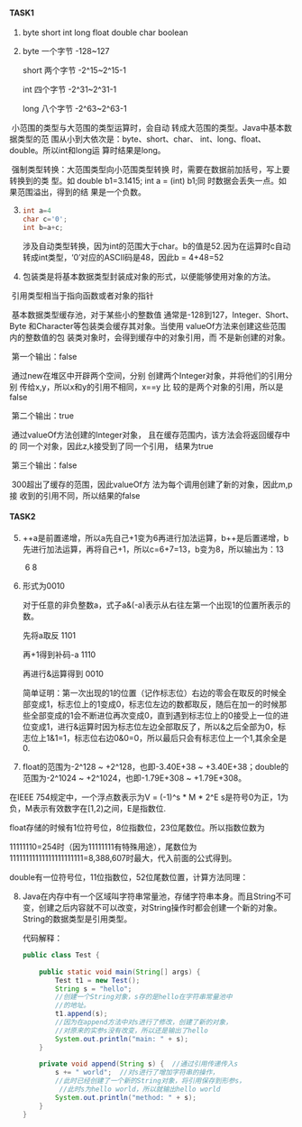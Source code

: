 #### TASK1

1. byte short int long float double char boolean

2. byte  一个字节 -128~127

   short 两个字节 -2^15~2^15-1

   int 四个字节  -2^31~2^31-1

   long 八个字节 -2^63~2^63-1

​	小范围的类型与大范围的类型运算时，会自动	转成大范围的类型。Java中基本数据类型的范	围从小到大依次是：byte、short、char、	int、long、float、double。所以int和long运	算时结果是long。

​	强制类型转换：大范围类型向小范围类型转换	时，需要在数据前加括号，写上要转换到的类	型。如 double b1=3.1415;  int a = (int) b1;同	时数据会丢失一点。如果范围溢出，得到的结	果是一个负数。

3. ```java
   int a=4
   char c='0';
   int b=a+c;
   ```

   涉及自动类型转换，因为int的范围大于char。b的值是52.因为在运算时c自动转成int类型，‘0’对应的ASCII码是48，因此b = 4+48=52

4. 包装类是将基本数据类型封装成对象的形式，以便能够使用对象的方法。

​	引用类型相当于指向函数或者对象的指针

​	基本数据类型缓存池，对于某些小的整数值	通常是-128到127，Integer`、`Short、Byte	和Character等包装类会缓存其对象。当使用	valueOf方法来创建这些范围内的整数值的包	装类对象时，会得到缓存中的对象引用，而	不是新创建的对象。

​	第一个输出：false

​		通过new在堆区中开辟两个空间，分别	创建两个Integer对象，并将他们的引用分别	传给x,y，所以x和y的引用不相同，x==y 比	较的是两个对象的引用，所以是false

​	第二个输出：true

​		通过valueOf方法创建的Integer对象，	且在缓存范围内，该方法会将返回缓存中的	同一个对象，因此z,k接受到了同一个引用，	结果为true

​	第三个输出：false

​		300超出了缓存的范围，因此valueOf方	法为每个调用创建了新的对象，因此m,p接	收到的引用不同，所以结果的false

#### TASK2

5. ++a是前置递增，所以a先自己+1变为6再进行加法运算，b++是后置递增，b先进行加法运算，再将自己+1，所以c=6+7=13，b变为8，所以输出为：13

   ​			     6 8

6. 形式为0010

   对于任意的非负整数a，式子a&(-a)表示从右往左第一个出现1的位置所表示的数。

   先将a取反 1101

   再+1得到补码-a 1110

   再进行&运算得到  0010

   简单证明：第一次出现的1的位置（记作标志位）右边的零会在取反的时候全部变成1，标志位上的1变成0，标志位左边的数都取反，随后在加一的时候那些全部变成的1会不断进位再次变成0，直到遇到标志位上的0接受上一位的进位变成1，进行&运算时因为标志位左边全部取反了，所以&之后全部为0，标志位上1&1=1，标志位右边0&0=0，所以最后只会有标志位上一个1,其余全是0.

7.  float的范围为-2^128 ~ +2^128，也即-3.40E+38 ~ +3.40E+38；double的范围为-2^1024 ~ +2^1024，也即-1.79E+308 ~ +1.79E+308。

   在IEEE 754规定中，一个浮点数表示为V = (-1)^s * M * 2^E   s是符号0为正，1为负，M表示有效数字在[1,2)之间，E是指数位.

   float存储的时候有1位符号位，8位指数位，23位尾数位。所以指数位数为

   11111110=254时（因为11111111有特殊用途），尾数位为11111111111111111111111=8,388,607时最大，代入前面的公式得到。

   double有一位符号位，11位指数位，52位尾数位置，计算方法同理：

8. Java在内存中有一个区域叫字符串常量池，存储字符串本身。而且String不可变，创建之后内容就不可以改变，对String操作时都会创建一个新的对象。String的数据类型是引用类型。

   代码解释：

   ```java
   public class Test {  
      
       public static void main(String[] args) {  
           Test t1 = new Test();  
           String s = "hello"; 
           //创建一个String对象，s存的是hello在字符串常量池中
           //的地址。
           t1.append(s); 
           //因为在append方法中对s进行了修改，创建了新的对象，
           //对原来的实参s没有改变，所以还是输出了hello
           System.out.println("main: " + s);  
       }  
      
       private void append(String s) {  //通过引用传递传入s
           s += " world";  //对s进行了增加字符串的操作，
           //此时已经创建了一个新的String对象，将引用保存到形参s，
         	//此时s为hello world，所以就输出hello world
           System.out.println("method: " + s);  
       }  
   }

